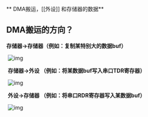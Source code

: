 ** DMA搬运，[[外设]] 和存储器的数据**

##  DMA搬运的方向？
**存储器→存储器（例如：复制某特别大的数据buf）**

​    ![img](https://tc8483.oss-cn-beijing.aliyuncs.com/img/b753e1ecbe8a4b6ca49ee925e535a001.png)

​    **存储器→外设 （例如：将某数据buf写入串口TDR寄存器）**

​    ![img](https://tc8483.oss-cn-beijing.aliyuncs.com/img/8860ee6ee60c47099f9942860fa6ff4d.png)

​    **外设→存储器 （例如：将串口RDR寄存器写入某数据buf）**

​    ![img](https://tc8483.oss-cn-beijing.aliyuncs.com/img/7a6e1b3f4de0456b929e28bd6a7101fb.png)